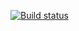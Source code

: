 [![Build status](https://ci.appveyor.com/api/projects/status/3n0x5vfo7o5s0u54?svg=true)](https://ci.appveyor.com/project/unicornfraaa/aqa2-3-homework)
